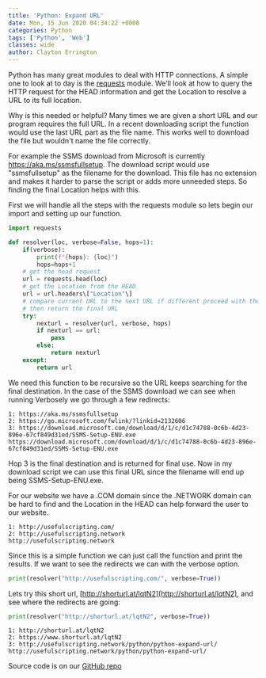 ```yaml
---
title: 'Python: Expand URL'
date: Mon, 15 Jun 2020 04:34:22 +0000
categories: Python
tags: ['Python', 'Web']
classes: wide
author: Clayton Errington
---
```


Python has many great modules to deal with HTTP connections. A simple one to look at to day is the [requests](https://pypi.org/project/requests/) module. We'll look at how to query the HTTP request for the HEAD information and get the Location to resolve a URL to its full location.

Why is this needed or helpful? Many times we are given a short URL and our program requires the full URL. In a recent downloading script the function would use the last URL part as the file name. This works well to download the file but wouldn't name the file correctly.

For example the SSMS download from Microsoft is currently https://aka.ms/ssmsfullsetup. The download script would use "ssmsfullsetup" as the filename for the download. This file has no extension and makes it harder to parse the script or adds more unneeded steps. So finding the final Location helps with this.

First we will handle all the steps with the requests module so lets begin our import and setting up our function.

```python
import requests

def resolver(loc, verbose=False, hops=1):
    if(verbose): 
        print(f"{hops}: {loc}") 
        hops=hops+1
    # get the head request
    url = requests.head(loc)
    # get the Location from the HEAD
    url = url.headers\["Location"\]
    # compare current URL to the next URL if different proceed with the next location
    # then return the final URL
    try:
        nexturl = resolver(url, verbose, hops)
        if nexturl == url:
            pass
        else:
            return nexturl
    except:
        return url
```

We need this function to be recursive so the URL keeps searching for the final destination. In the case of the SSMS download we can see when running Verbosely we go through a few redirects:

```text
1: https://aka.ms/ssmsfullsetup
2: https://go.microsoft.com/fwlink/?linkid=2132606
3: https://download.microsoft.com/download/d/1/c/d1c74788-0c6b-4d23-896e-67cf849d31ed/SSMS-Setup-ENU.exe
https://download.microsoft.com/download/d/1/c/d1c74788-0c6b-4d23-896e-67cf849d31ed/SSMS-Setup-ENU.exe
```

Hop 3 is the final destination and is returned for final use. Now in my download script we can use this final URL since the filename will end up being SSMS-Setup-ENU.exe.

For our website we have a .COM domain since the .NETWORK domain can be hard to find and the Location in the HEAD can help forward the user to our website.

```text
1: http://usefulscripting.com/
2: http://usefulscripting.network
http://usefulscripting.network
```

Since this is a simple function we can just call the function and print the results. If we want to see the redirects we can with the verbose option.

```python
print(resolver("http://usefulscripting.com/", verbose=True))
```

Lets try this short url, [http://shorturl.at/lqtN2](http://shorturl.at/lqtN2), and see where the redirects are going:

```python
print(resolver("http://shorturl.at/lqtN2", verbose=True))
```

```text
1: http://shorturl.at/lqtN2
2: https://www.shorturl.at/lqtN2
3: http://usefulscripting.network/python/python-expand-url/
http://usefulscripting.network/python/python-expand-url/
```

Source code is on our [GitHub repo](https://github.com/Useful-Scripting-Network/Python/blob/master/urlexpand.py)